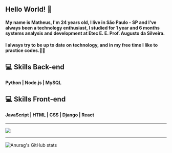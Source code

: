 ## Hello World! 👋

#### My name is Matheus, I'm 24 years old, I live in São Paulo - SP and I've always been a technology enthusiast, I studied for 1 year and 6 months systems analysis and development at Etec E. E. Prof. Augusto da Silveira. 
#### I always try to be up to date on technology, and in my free time I like to practice codes.👨‍💻



##  💻 Skills Back-end
#### Python | Node.js | MySQL

##  💻 Skills Front-end 
#### JavaScript | HTML | CSS | Django | React

<hr>
<a href="https://www.linkedin.com/in/matheus-marcelo-neves/" alt="Linkedin">
   <img src="https://img.shields.io/badge/LinkedIn-0077B5?style=for-the-badge&logo=linkedin&logoColor=white"/>
</a>


<hr>

![Anurag's GitHub stats](https://github-readme-stats.vercel.app/api?username=matheusmarcelo&show_icons=true&theme=dark)
